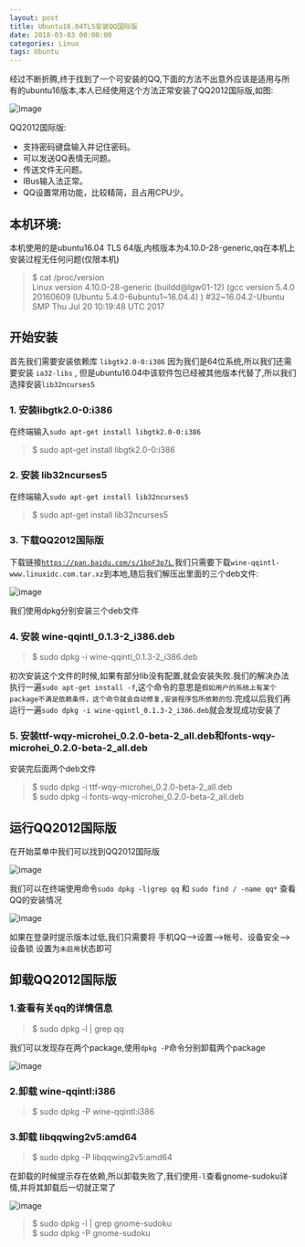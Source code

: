 ```yaml
---
layout: post
title: Ubuntu16.04TLS安装QQ国际版
date: 2018-03-03 00:00:00
categories: Linux
tags: Ubuntu
---
```


经过不断折腾,终于找到了一个可安装的QQ,下面的方法不出意外应该是适用与所有的ubuntu16版本,本人已经使用这个方法正常安装了QQ2012国际版,如图:

![image](https://i.loli.net/2019/07/02/5d1aaf12b94a887505.jpg)

QQ2012国际版:

* 支持密码键盘输入并记住密码。
* 可以发送QQ表情无问题。
* 传送文件无问题。
* IBus输入法正常。
* QQ设置常用功能，比较精简，且占用CPU少。

## 本机环境:

本机使用的是ubuntu16.04 TLS 64版,内核版本为4.10.0-28-generic,qq在本机上安装过程无任何问题(仅限本机)

> $ cat /proc/version  
> Linux version 4.10.0-28-generic (buildd@lgw01-12) (gcc version 5.4.0 20160609 (Ubuntu 5.4.0-6ubuntu1~16.04.4) ) #32~16.04.2-Ubuntu SMP Thu Jul 20 10:19:48 UTC 2017

## 开始安装

首先我们需要安装依赖库 `libgtk2.0-0:i386` 因为我们是64位系统,所以我们还需要安装 `ia32-libs` , 但是ubuntu16.04中该软件包已经被其他版本代替了,所以我们选择安装`lib32ncurses5`

### 1. 安装libgtk2.0-0:i386

在终端输入`sudo apt-get install libgtk2.0-0:i386`

> $ sudo apt-get install libgtk2.0-0:i386

### 2. 安装 lib32ncurses5

在终端输入`sudo apt-get install lib32ncurses5`

> $ sudo apt-get install lib32ncurses5

### 3. 下载QQ2012国际版

下载链接[`https://pan.baidu.com/s/1bpF3p7L`](https://pan.baidu.com/s/1bpF3p7L),我们只需要下载`wine-qqintl-www.linuxidc.com.tar.xz`到本地,随后我们解压出里面的三个deb文件:

![image](https://i.loli.net/2019/07/02/5d1aaf1829a7265782.jpg)

我们使用dpkg分别安装三个deb文件

### 4. 安装 wine-qqintl_0.1.3-2_i386.deb

> $ sudo dpkg -i wine-qqintl_0.1.3-2_i386.deb

初次安装这个文件的时候,如果有部分lib没有配置,就会安装失败.我们的解决办法 执行一遍`sudo apt-get install -f`,这个命令的意思是`假如用户的系统上有某个package不满足依赖条件，这个命令就会自动修复,安装程序包所依赖的包`.完成以后我们再运行一遍`sudo dpkg -i wine-qqintl_0.1.3-2_i386.deb`就会发现成功安装了

### 5. 安装ttf-wqy-microhei_0.2.0-beta-2_all.deb和fonts-wqy-microhei_0.2.0-beta-2_all.deb

安装完后面两个deb文件

> $ sudo dpkg -i ttf-wqy-microhei_0.2.0-beta-2_all.deb  
> $ sudo dpkg -i fonts-wqy-microhei_0.2.0-beta-2_all.deb

## 运行QQ2012国际版

在开始菜单中我们可以找到QQ2012国际版

![image](https://i.loli.net/2019/07/02/5d1aaf1e3de8475350.jpg)

我们可以在终端使用命令`sudo dpkg -l|grep qq` 和 `sudo find / -name qq*` 查看QQ的安装情况

![image](https://i.loli.net/2019/07/02/5d1aaf228c1aa14653.jpg)

如果在登录时提示版本过低,我们只需要将 手机QQ-->设置-->帐号、设备安全-->设备锁 设置为`未启用`状态即可

## 卸载QQ2012国际版

### 1.查看有关qq的详情信息 

> $ sudo dpkg -l | grep qq

我们可以发现存在两个package,使用`dpkg -P`命令分别卸载两个package

![image](https://i.loli.net/2019/07/02/5d1aaf285bf5e67027.jpg)

### 2.卸载 wine-qqintl:i386

> $ sudo dpkg -P wine-qqintl:i386

### 3.卸载 libqqwing2v5:amd64

> $ sudo dpkg -P libqqwing2v5:amd64

在卸载的时候提示存在依赖,所以卸载失败了,我们使用`-l`查看gnome-sudoku详情,并将其卸载后一切就正常了

![image](https://i.loli.net/2019/07/02/5d1aaf2e95fd668360.jpg)

> $ sudo dpkg -l | grep gnome-sudoku  
> $ sudo dpkg -P gnome-sudoku
